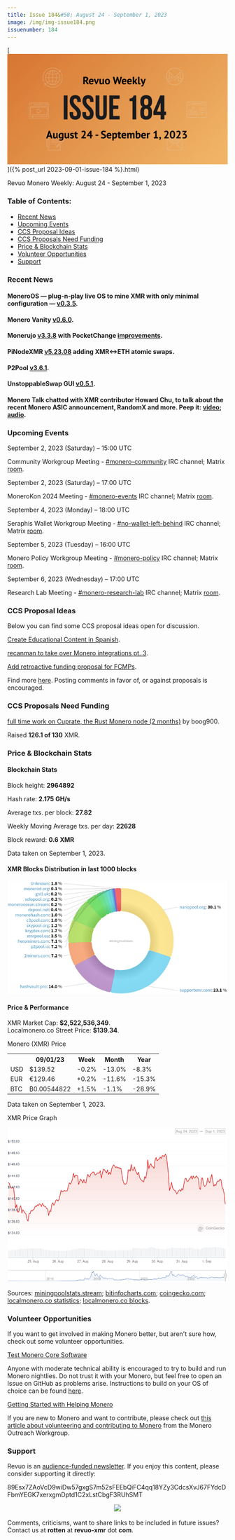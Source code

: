 ```yaml
---
title: Issue 184&#58; August 24 - September 1, 2023
image: /img/img-issue184.png
issuenumber: 184
---
```

[<img src="/img/img-issue184.png" alt="Revuo Monero Weekly #184 Slide" class="img-lead">]({% post_url 2023-09-01-issue-184 %}.html)

<p class="text-lead">Revuo Monero Weekly: August 24 - September 1, 2023</p>
<!--more-->

<h3>Table of Contents:</h3>
<ul class="contents">
    <li><a href="#news">Recent News</a></li>
    <li><a href="#events">Upcoming Events</a></li>
    <li><a href="#ideas">CCS Proposal Ideas</a></li>
    <li><a href="#proposals">CCS Proposals Need Funding</a></li>
    <li><a href="#stats">Price & Blockchain Stats</a></li>
    <li><a href="#volunteer">Volunteer Opportunities</a></li>
    <li><a href="#support">Support</a></li>
</ul>

<h3 id="news">Recent News</h3>

<div class="newsbyte">
    <h4>MoneroOS — plug-n-play live OS to mine XMR with only minimal configuration — <a href="https://github.com/4rkal/moneroOS/releases/tag/v0.3.5" target="_blank">v0.3.5</a>.</h4>
</div>

<div class="newsbyte">
    <h4>Monero Vanity <a href="https://github.com/hinto-janai/monero-vanity/releases/tag/v0.6.0" target="_blank">v0.6.0</a>.</h4>
</div>

<div class="newsbyte">
    <h4>Monerujo <a href="https://github.com/m2049r/xmrwallet/releases/tag/v3.3.8" target="_blank">v3.3.8</a> with PocketChange <a href="https://old.reddit.com/r/Monerujo/comments/164tklr/weve_released_an_updated_version_of_monerujo_on/" target="_blank">improvements</a>.</h4>
</div>

<div class="newsbyte">
    <h4>PiNodeXMR <a href="https://old.reddit.com/r/Monero/comments/164tise/pinodexmr_adds_atomic_swaps_beta/" target="_blank">v5.23.08</a> adding XMR<->ETH atomic swaps.</h4>
</div>

<div class="newsbyte">
    <h4>P2Pool <a href="https://github.com/SChernykh/p2pool/releases/tag/v3.6.1" target="_blank">v3.6.1</a>.</h4>
</div>

<div class="newsbyte">
    <h4>UnstoppableSwap GUI <a href="https://github.com/UnstoppableSwap/unstoppableswap-gui/releases/tag/v0.5.1" target="_blank">v0.5.1</a>.</h4>
</div>

<div class="newsbyte">
    <h4>Monero Talk chatted with XMR contributor Howard Chu, to talk about the recent Monero ASIC announcement, RandomX and more. Peep it: <a href="https://piped.adminforge.de/watch?v=T9BFnn2-TDM" target="_blank">video</a>; <a href="https://www.monerotalk.live/has-bitmain-created-a-randomx-monero-asic-w-howard-chu-epi280" target="_blank">audio</a>.</h4>
</div>

<h3 id="events">Upcoming Events</h3>

<div class="event">
    <p class="date" markdown="1">September 2, 2023 (Saturday) – 15:00 UTC</p>
    <p markdown="1">Community Workgroup Meeting - <a href="irc://irc.libera.chat/#monero-community" target="_blank">#monero-community</a> IRC channel; Matrix <a href="https://matrix.to/#/#monero-community:monero.social" target="_blank">room</a>.</p>
</div>

<div class="event">
    <p class="date" markdown="1">September 2, 2023 (Saturday) – 17:00 UTC</p>
    <p markdown="1">MoneroKon 2024 Meeting - <a href="irc://irc.libera.chat/#monero-events" target="_blank">#monero-events</a> IRC channel; Matrix <a href="https://matrix.to/#/#monero-events:monero.social" target="_blank">room</a>.</p>
</div>

<div class="event">
    <p class="date" markdown="1">September 4, 2023 (Monday) – 18:00 UTC</p>
    <p markdown="1">Seraphis Wallet Workgroup Meeting - <a href="irc://irc.libera.chat/#no-wallet-left-behind" target="_blank">#no-wallet-left-behind</a> IRC channel; Matrix <a href="https://matrix.to/#/#no-wallet-left-behind:monero.social" target="_blank">room</a>.</p>
</div>

<div class="event">
    <p class="date" markdown="1">September 5, 2023 (Tuesday) – 16:00 UTC</p>
    <p markdown="1">Monero Policy Workgroup Meeting - <a href="irc://irc.libera.chat/#monero-policy" target="_blank">#monero-policy</a> IRC channel; Matrix <a href="https://matrix.to/#/#monero-policy:monero.social" target="_blank">room</a>.</p>
</div>

<div class="event">
    <p class="date" markdown="1">September 6, 2023 (Wednesday) – 17:00 UTC</p>
    <p markdown="1">Research Lab Meeting - <a href="irc://irc.libera.chat/#monero-research-lab" target="_blank">#monero-research-lab</a> IRC channel; Matrix <a href="https://matrix.to/#/#monero-research-lab:monero.social" target="_blank">room</a>.</p>
</div>

<h3 id="ideas">CCS Proposal Ideas</h3>

<p>Below you can find some CCS proposal ideas open for discussion.</p>

<div class="proposal">
<p><a href="https://repo.getmonero.org/monero-project/ccs-proposals/-/merge_requests/406" target="_blank">Create Educational Content in Spanish</a>.</p>
</div>

<div class="proposal">
<p><a href="https://repo.getmonero.org/monero-project/ccs-proposals/-/merge_requests/402" target="_blank">recanman to take over Monero integrations pt. 3</a>.</p>
</div>

<div class="proposal">
<p><a href="https://repo.getmonero.org/monero-project/ccs-proposals/-/merge_requests/403" target="_blank">Add retroactive funding proposal for FCMPs</a>.</p>
</div>

<div class="proposal">
<p>Find more <a href="https://ccs.getmonero.org/ideas/" target="_blank">here</a>. Posting comments in favor of, or against proposals is encouraged.</p>
</div>

<h3 id="proposals">CCS Proposals Need Funding</h3>

<div class="proposal">
    <p><a href="https://ccs.getmonero.org/proposals/boog_2_months_cuprate.html" target="_blank">full time work on Cuprate, the Rust Monero node (2 months)</a> by boog900.</p>
    <p>Raised <b>126.1 of 130</b> XMR.</p>
</div>

<h3 id="stats">Price & Blockchain Stats</h3>

<h4 class="stat">Blockchain Stats</h4>

<div class="bcstats">
    <p>Block height: <b>2964892</b></p>
    <p>Hash rate: <b>2.175 GH/s</b></p>
    <p>Average txs. per block: <b>27.82</b></p>
    <p>Weekly Moving Average txs. per day: <b>22628</b></p>
    <p>Block reward: <b>0.6 XMR</b></p>
</div>
<p class="note">Data taken on September 1, 2023.</p>

<h4 class="stat">XMR Blocks Distribution in last 1000 blocks</h4>
<p><img src="/img/hashrate-pool-distribution-09011.png" alt="Hashrate Pool Distribution Pie Chart"/></p>

<h4 class="stat" id="price-stat">Price & Performance</h4>

<div class="price-intro">XMR Market Cap: <b>$2,522,536,349</b>.<br/>Localmonero.co Street Price: <b>$139.34</b>.</div>

<p class="table-title">Monero (XMR) Price</p>
<table class="price-table">
  <tr class="row1">
    <th></th>
    <th>09/01/23</th>
    <th>Week</th>
    <th>Month</th>
    <th>Year</th>
  </tr>
  <tr>
    <td data-th="XMR to">USD</td>
    <td data-th="09/01/23">$139.52</td>
    <td data-th="Week" class="red">-0.2%</td>
    <td data-th="Month" class="red">-13.0%</td>
    <td data-th="Year" class="red">-8.3%</td>
  </tr>
  <tr class="row3">
    <td data-th="XMR to">EUR</td>
    <td data-th="09/01/23">€129.46</td>
    <td data-th="Week" class="green">+0.2%</td>
    <td data-th="Month" class="red">-11.6%</td>
    <td data-th="Year" class="red">-15.3%</td>
  </tr>
  <tr>
    <td data-th="XMR to">BTC</td>
    <td data-th="09/01/23">₿0.00544822</td>
    <td data-th="Week" class="green">+1.5%</td>
    <td data-th="Month" class="red">-1.1%</td>
    <td data-th="Year" class="red">-28.9%</td>
  </tr>
</table>
<p class="note">Data taken on September 1, 2023.</p>

<p class="table-title">XMR Price Graph</p>

![XMR Price Graph 08/24/23-09/01/23](/img/weekly-chart-09011.png "XMR Price Graph 08/24/23-09/01/23")

Sources: <a href="https://miningpoolstats.stream/monero" target="_blank">miningpoolstats.stream</a>; <a href="https://bitinfocharts.com/monero/" target="_blank">bitinfocharts.com</a>; <a href="https://www.coingecko.com/en/coins/monero" target="_blank">coingecko.com</a>; <a href="https://localmonero.co/statistics" target="_blank">localmonero.co statistics</a>; <a href="https://localmonero.co/blocks" target="_blank">localmonero.co blocks</a>.

<h3 id="volunteer">Volunteer Opportunities</h3>

<p>If you want to get involved in making Monero better, but aren't sure how, check out some volunteer opportunities.</p>

<div class="newsbyte">
    <p class="date"><a href="https://github.com/monero-project/monero" target="_blank">Test Monero Core Software</a></p>
    <p>Anyone with moderate technical ability is encouraged to try to build and run Monero nightlies. Do not trust it with your Monero, but feel free to open an Issue on GitHub as problems arise. Instructions to build on your OS of choice can be found <a href="https://github.com/monero-project/monero#compiling-monero-from-source" target="_blank">here</a>. </p>
</div>

<div class="newsbyte">
    <p class="date"><a href="https://github.com/monero-project/monero" target="_blank">Getting Started with Helping Monero</a></p>
    <p>If you are new to Monero and want to contribute, please check out <a href="https://web.archive.org/web/20200805013127/https://www.monerooutreach.org/stories/getting-started-helping-monero.html" target="_blank">this article about volunteering and contributing to Monero</a> from the Monero Outreach Workgroup. </p>
</div>

<h3 id="support">Support</h3>

<p markdown="1">Revuo is an <a href="https://revuo-xmr.com/support/">audience-funded newsletter</a>. If you enjoy this content, please consider supporting it directly:</p>

<p class="address" markdown="1">89Esx7ZAoVcD9wiDw57gxgS7m52sFEEbQiFC4qq18YZy3CdcsXvJ67FYdcDFbmYEGK7xerxgmDptd1C2xLstCbgF3RUhSMT</p>

<p><center><a href="monero:89Esx7ZAoVcD9wiDw57gxgS7m52sFEEbQiFC4qq18YZy3CdcsXvJ67FYdcDFbmYEGK7xerxgmDptd1C2xLstCbgF3RUhSMT" class="qr"><img src="/img/donate-monero.jpg" style="max-width: 200px;"/></a></center></p>

Comments, criticisms, want to share links to be included in future issues? Contact us at **rotten** at **revuo-xmr** dot **com**.
